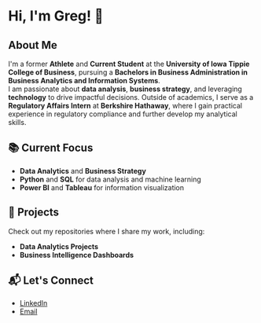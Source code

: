 # Hi, I'm Greg! 👋

## About Me
I'm a former **Athlete** and **Current Student** at the **University of Iowa Tippie College of Business**, pursuing a **Bachelors in Business Administration in Business Analytics and Information Systems**.  
I am passionate about **data analysis**, **business strategy**, and leveraging **technology** to drive impactful decisions. Outside of academics, I serve as a **Regulatory Affairs Intern** at **Berkshire Hathaway**, where I gain practical experience in regulatory compliance and further develop my analytical skills.

## 📚 Current Focus
- **Data Analytics** and **Business Strategy**
- **Python** and **SQL** for data analysis and machine learning
- **Power BI** and **Tableau** for information visualization

## 🚀 Projects 
Check out my repositories where I share my work, including:
- **Data Analytics Projects**
- **Business Intelligence Dashboards**

## 📬 Let's Connect
- [LinkedIn](https://www.linkedin.com/in/gregory-fagan-33b7a0279/)
- [Email](mailto:gregory-fagan@uiowa.edu)

